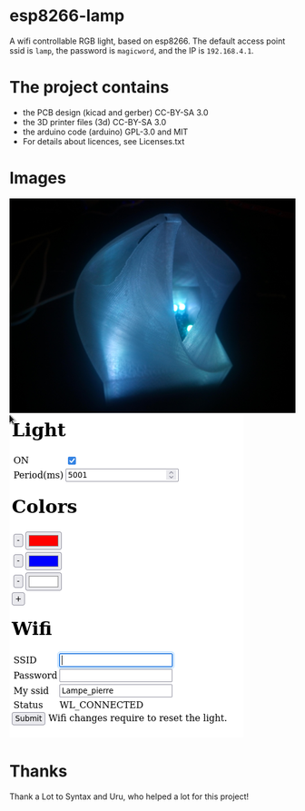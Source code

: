 # esp8266-lamp
A wifi controllable RGB light, based on esp8266.
The default access point ssid is <code>lamp</code>, the password is <code>magicword</code>, and the IP is <code>192.168.4.1</code>.

# The project contains 
- the PCB design (kicad and gerber) CC-BY-SA 3.0
- the 3D printer files (3d) CC-BY-SA 3.0
- the arduino code (arduino) GPL-3.0 and MIT
- For details about licences, see Licenses.txt

# Images

![Lamp](https://raw.githubusercontent.com/pierreblavy2/esp8266-lamp/main/screenshots/lamp.jpg)
![Website](https://raw.githubusercontent.com/pierreblavy2/esp8266-lamp/main/screenshots/website.png)

# Thanks
Thank a Lot to Syntax and Uru, who helped a lot for this project!
